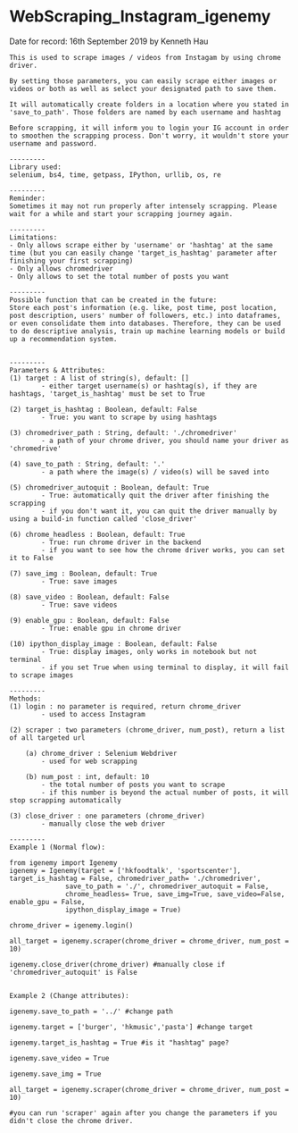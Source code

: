 # WebScraping_Instagram_igenemy
Date for record: 16th September 2019 by Kenneth Hau
    
    This is used to scrape images / videos from Instagam by using chrome driver.
    
    By setting those parameters, you can easily scrape either images or videos or both as well as select your designated path to save them.
    
    It will automatically create folders in a location where you stated in 'save_to_path'. Those folders are named by each username and hashtag
    
    Before scrapping, it will inform you to login your IG account in order to smoothen the scrapping process. Don't worry, it wouldn't store your username and password.
    
    ---------
    Library used:
    selenium, bs4, time, getpass, IPython, urllib, os, re
    
    --------- 
    Reminder:
    Sometimes it may not run properly after intensely scrapping. Please wait for a while and start your scrapping journey again.
    
    ---------
    Limitations:
    - Only allows scrape either by 'username' or 'hashtag' at the same time (but you can easily change 'target_is_hashtag' parameter after finishing your first scrapping)
    - Only allows chromedriver
    - Only allows to set the total number of posts you want
    
    ---------    
    Possible function that can be created in the future:
    Store each post's information (e.g. like, post time, post location, post description, users' number of followers, etc.) into dataframes, or even consolidate them into databases. Therefore, they can be used to do descriptive analysis, train up machine learning models or build up a recommendation system.
    
    
    ---------    
    Parameters & Attributes:
    (1) target : A list of string(s), default: []
            - either target username(s) or hashtag(s), if they are hashtags, 'target_is_hashtag' must be set to True
            
    (2) target_is_hashtag : Boolean, default: False
            - True: you want to scrape by using hashtags
            
    (3) chromedriver_path : String, default: './chromedriver'
            - a path of your chrome driver, you should name your driver as 'chromedrive'
    
    (4) save_to_path : String, default: '.'
            - a path where the image(s) / video(s) will be saved into
    
    (5) chromedriver_autoquit : Boolean, default: True
            - True: automatically quit the driver after finishing the scrapping
            - if you don't want it, you can quit the driver manually by using a build-in function called 'close_driver'
    
    (6) chrome_headless : Boolean, default: True
            - True: run chrome driver in the backend
            - if you want to see how the chrome driver works, you can set it to False
    
    (7) save_img : Boolean, default: True
            - True: save images
    
    (8) save_video : Boolean, default: False
            - True: save videos      
    
    (9) enable_gpu : Boolean, default: False
            - True: enable gpu in chrome driver
    
    (10) ipython_display_image : Boolean, default: False
            - True: display images, only works in notebook but not terminal
            - if you set True when using terminal to display, it will fail to scrape images
    
    ---------  
    Methods:
    (1) login : no parameter is required, return chrome_driver
            - used to access Instagram
            
    (2) scraper : two parameters (chrome_driver, num_post), return a list of all targeted url
    
        (a) chrome_driver : Selenium Webdriver
            - used for web scrapping

        (b) num_post : int, default: 10
            - the total number of posts you want to scrape
            - if this number is beyond the actual number of posts, it will stop scrapping automatically
            
    (3) close_driver : one parameters (chrome_driver)
            - manually close the web driver
    
    ---------
    Example 1 (Normal flow):
    
    from igenemy import Igenemy
    igenemy = Igenemy(target = ['hkfoodtalk', 'sportscenter'], target_is_hashtag = False, chromedriver_path= './chromedriver',
                  save_to_path = './', chromedriver_autoquit = False,
                  chrome_headless= True, save_img=True, save_video=False, enable_gpu = False, 
                  ipython_display_image = True)
    
    chrome_driver = igenemy.login()
    
    all_target = igenemy.scraper(chrome_driver = chrome_driver, num_post = 10)
    
    igenemy.close_driver(chrome_driver) #manually close if 'chromedriver_autoquit' is False
    

    Example 2 (Change attributes):
    
    igenemy.save_to_path = '../' #change path
    
    igenemy.target = ['burger', 'hkmusic','pasta'] #change target
    
    igenemy.target_is_hashtag = True #is it "hashtag" page?
    
    igenemy.save_video = True
    
    igenemy.save_img = True
    
    all_target = igenemy.scraper(chrome_driver = chrome_driver, num_post = 10) 
    
    #you can run 'scraper' again after you change the parameters if you didn't close the chrome driver.
    
